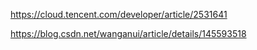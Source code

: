 

https://cloud.tencent.com/developer/article/2531641

https://blog.csdn.net/wanganui/article/details/145593518
